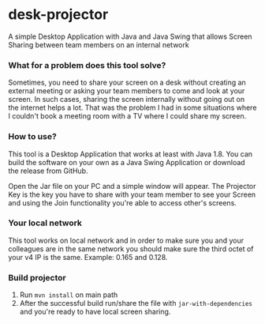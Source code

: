 # desk-projector
A simple Desktop Application with Java and Java Swing that allows Screen Sharing between team members on an internal network


### What for a problem does this tool solve?
Sometimes, you need to share your screen on a desk without creating an external meeting or asking your team members to come and look at your screen. In such cases, sharing the screen internally without going out on the internet helps a lot. That was the problem I had in some situations where I couldn't book a meeting room with a TV where I could share my screen.

### How to use?
This tool is a Desktop Application that works at least with Java 1.8. You can build the software on your own as a Java Swing Application or download the release from GitHub.

Open the Jar file on your PC and a simple window will appear. The Projector Key is the key you have to share with your team member to see your Screen and using the Join functionality you're able to access other's screens.

### Your local network
This tool works on local network and in order to make sure you and your colleagues are in the same network you should make sure the third octet of your v4 IP is the same. Example: 0.165 and 0.128. 

### Build projector
1. Run <code>mvn install</code> on main path
2. After the successful build run/share the file with <code>jar-with-dependencies</code> and you're ready to have local screen sharing.
